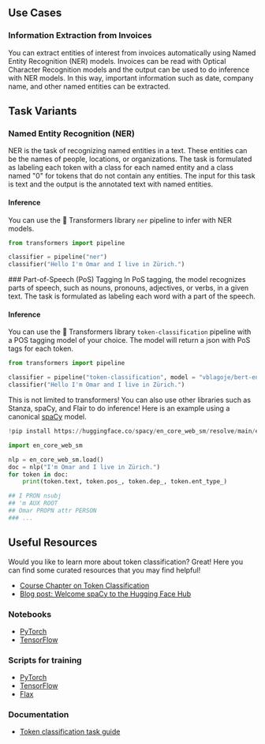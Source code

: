 ## Use Cases

### Information Extraction from Invoices

You can extract entities of interest from invoices automatically using Named Entity Recognition (NER) models. Invoices can be read with Optical Character Recognition models and the output can be used to do inference with NER models. In this way, important information such as date, company name, and other named entities can be extracted.

## Task Variants

### Named Entity Recognition (NER)

NER is the task of recognizing named entities in a text. These entities can be the names of people, locations, or organizations. The task is formulated as labeling each token with a class for each named entity and a class named "0" for tokens that do not contain any entities. The input for this task is text and the output is the annotated text with named entities.

#### Inference

You can use the 🤗 Transformers library `ner` pipeline to infer with NER models.

```python
from transformers import pipeline

classifier = pipeline("ner")
classifier("Hello I'm Omar and I live in Zürich.")
```



### Part-of-Speech (PoS) Tagging
In PoS tagging, the model recognizes parts of speech, such as nouns, pronouns, adjectives, or verbs, in a given text. The task is formulated as labeling each word with a part of the speech.

#### Inference

You can use the 🤗 Transformers library `token-classification` pipeline with a POS tagging model of your choice. The model will return a json with PoS tags for each token.

```python
from transformers import pipeline

classifier = pipeline("token-classification", model = "vblagoje/bert-english-uncased-finetuned-pos")
classifier("Hello I'm Omar and I live in Zürich.")
```

This is not limited to transformers! You can also use other libraries such as Stanza, spaCy, and Flair to do inference! Here is an example using a canonical [spaCy](https://hf.co/blog/spacy) model.

```python
!pip install https://huggingface.co/spacy/en_core_web_sm/resolve/main/en_core_web_sm-any-py3-none-any.whl

import en_core_web_sm

nlp = en_core_web_sm.load()
doc = nlp("I'm Omar and I live in Zürich.")
for token in doc:
    print(token.text, token.pos_, token.dep_, token.ent_type_)

## I PRON nsubj
## 'm AUX ROOT
## Omar PROPN attr PERSON
### ...
```

## Useful Resources

Would you like to learn more about token classification? Great! Here you can find some curated resources that you may find helpful!

- [Course Chapter on Token Classification](https://huggingface.co/course/chapter7/2?fw=pt)
- [Blog post: Welcome spaCy to the Hugging Face Hub](https://huggingface.co/blog/spacy)

### Notebooks

- [PyTorch](https://github.com/huggingface/notebooks/blob/master/examples/token_classification.ipynb)
- [TensorFlow](https://github.com/huggingface/notebooks/blob/master/examples/token_classification-tf.ipynb)

### Scripts for training

- [PyTorch](https://github.com/huggingface/transformers/tree/main/examples/pytorch/token-classification)
- [TensorFlow](https://github.com/huggingface/transformers/tree/main/examples/tensorflow)
- [Flax](https://github.com/huggingface/transformers/tree/main/examples/flax/token-classification)

### Documentation

- [Token classification task guide](https://huggingface.co/docs/transformers/tasks/token_classification)